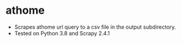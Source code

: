 # athome

* Scrapes athome url query to a csv file in the output subdirectory.
* Tested on Python 3.8 and Scrapy 2.4.1
